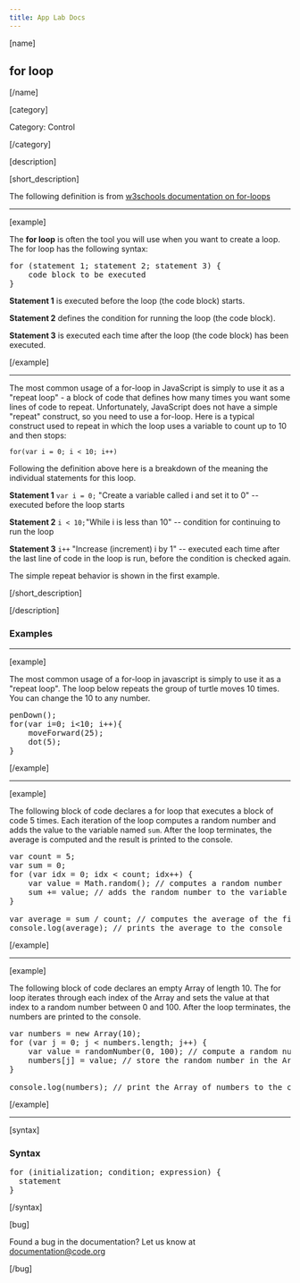 ```yaml
---
title: App Lab Docs
---
```


[name]

## for loop

[/name]

[category]

Category: Control

[/category]

[description]

[short_description]

The following definition is from [w3schools documentation on for-loops](http://www.w3schools.com/js/js_loop_for.asp)

____________________________________________________
[example]

The **for loop** is often the tool you will use when you want to create a loop. The for loop has the following syntax:
<pre>
for (statement 1; statement 2; statement 3) {
    code block to be executed
}
</pre>
**Statement 1** is executed before the loop (the code block) starts.

**Statement 2** defines the condition for running the loop (the code block).

**Statement 3** is executed each time after the loop (the code block) has been executed.


[/example]
____________________________________________________

The most common usage of a for-loop in JavaScript is simply to use it as a "repeat loop" - a block of code that defines how many times you want some lines of code to repeat.  Unfortunately, JavaScript does not have a simple "repeat" construct, so you need to use a for-loop.  Here is a typical construct used to repeat in which the loop uses a variable to count up to 10 and then stops: 

<code>for(var i = 0; i < 10; i++)</code>

Following the definition above here is a breakdown of the meaning the individual statements for this loop.

**Statement 1** <code>var i = 0;</code> "Create a variable called i and set it to 0" -- executed before the loop starts

**Statement 2** <code>i < 10;</code>"While i is less than 10" -- condition for continuing to run the loop

**Statement 3** <code>i++</code> "Increase (increment) i by 1" -- executed each time after the last line of code in the loop is run, before the condition is checked again.

The simple repeat behavior is shown in the first example.

 
[/short_description]

[/description]

### Examples
____________________________________________________

[example]

The most common usage of a for-loop in javascript is simply to use it as a "repeat loop".  The loop below repeats the group of turtle moves 10 times.  You can change the 10 to any number. 
<pre>
penDown();
for(var i=0; i<10; i++){
	moveForward(25);
	dot(5);
}
</pre>

[/example]
____________________________________________________

[example]

The following block of code declares a for loop that executes a block of code 5 times.
Each iteration of the loop computes a random number and adds the value to the variable named `sum`.
After the loop terminates, the average is computed and the result is printed to the console.

<pre>
var count = 5;
var sum = 0;
for (var idx = 0; idx < count; idx++) {
    var value = Math.random(); // computes a random number
    sum += value; // adds the random number to the variable sum
}

var average = sum / count; // computes the average of the five random numbers
console.log(average); // prints the average to the console
</pre>

[/example]
____________________________________________________

[example]

The following block of code declares an empty Array of length 10.
The for loop iterates through each index of the Array and sets the value at that index
to a random number between 0 and 100.
After the loop terminates, the numbers are printed to the console.

<pre>
var numbers = new Array(10);
for (var j = 0; j < numbers.length; j++) {
    var value = randomNumber(0, 100); // compute a random number between 0 and 100
    numbers[j] = value; // store the random number in the Array at the jth index
}

console.log(numbers); // print the Array of numbers to the console.
</pre>

[/example]

____________________________________________________

[syntax]

### Syntax
<pre>
for (initialization; condition; expression) {
  statement
}
</pre>

[/syntax]

[bug]

Found a bug in the documentation? Let us know at documentation@code.org

[/bug]
